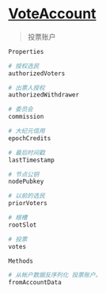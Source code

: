 # [VoteAccount](https://solana-labs.github.io/solana-web3.js/classes/VoteAccount.html)
> 投票账户

```s
Properties

# 授权选民
authorizedVoters

# 出票人授权
authorizedWithdrawer

# 委员会
commission

# 大纪元信用
epochCredits

# 最后时间戳
lastTimestamp

# 节点公钥
nodePubkey

# 以前的选民
priorVoters

# 根槽
rootSlot

# 投票
votes
```

```s
Methods

# 从帐户数据反序列化 投票账户。
fromAccountData
```